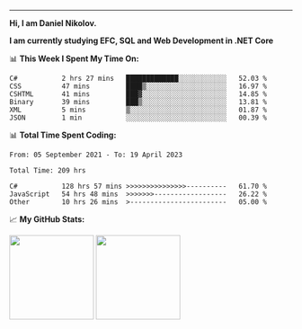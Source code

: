 ---
**Hi, I am Daniel Nikolov.**

**I am currently studying EFC, SQL and Web Development in .NET Core**

📊 **This Week I Spent My Time On:**
<!--START_SECTION:wakaweekly-->

```text
C#           2 hrs 27 mins   █████████████░░░░░░░░░░░░   52.03 %
CSS          47 mins         ████▒░░░░░░░░░░░░░░░░░░░░   16.97 %
CSHTML       41 mins         ███▓░░░░░░░░░░░░░░░░░░░░░   14.85 %
Binary       39 mins         ███▒░░░░░░░░░░░░░░░░░░░░░   13.81 %
XML          5 mins          ▒░░░░░░░░░░░░░░░░░░░░░░░░   01.87 %
JSON         1 min           ░░░░░░░░░░░░░░░░░░░░░░░░░   00.39 %
```

<!--END_SECTION:wakaweekly-->

📊 **Total Time Spent Coding:**
<!--START_SECTION:waka-->

```text
From: 05 September 2021 - To: 19 April 2023

Total Time: 209 hrs

C#           128 hrs 57 mins >>>>>>>>>>>>>>>----------   61.70 %
JavaScript   54 hrs 48 mins  >>>>>>>------------------   26.22 %
Other        10 hrs 26 mins  >------------------------   05.00 %
```

<!--END_SECTION:waka-->

📈 **My GitHub Stats:**

<p>
  <img height="150em" src="https://github-readme-stats.vercel.app/api?username=NikolovDaniel&show_icons=true&hide_border=true&&count_private=true&include_all_commits=true" />
  <img height="150em" src="https://github-readme-stats.vercel.app/api/top-langs/?username=NikolovDaniel&exclude_repo=KNN-Image-Classification&show_icons=true&hide_border=true&layout=compact&langs_count=8s"/>
</p>
